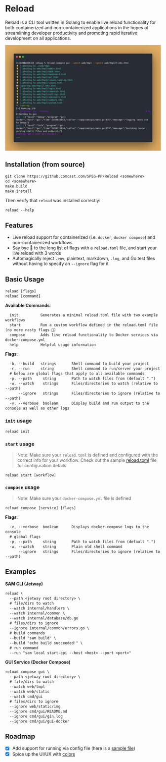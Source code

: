# Reload
Reload is a CLI tool written in Golang to enable live reload functionality for both containerized and non-containerized applications in the hopes of streamlining developer productivity and promoting rapid iterative development on all applications.

<img 
  style="margin:auto;" 
  src="docs/reload.png"
/>

## Installation (from source)
```shell
git clone https://github.comcast.com/SPEG-PP/Reload <somewhere>
cd <somewhere>
make build
make install
```

Then verify that `reload` was installed correctly:

```shell
reload --help
```

## Features
- Live reload support for containerized (i.e. `docker`, `docker compose`) and non-containerized workflows
- Say bye 👋 to the long list of flags with a `reload.toml` file, and start your live reload with 3 words
- Automagically reject `.env`, plaintext, markdown, `.log`, and Go test files without having to specify an `--ignore` flag for it

## Basic Usage

```shell
reload [flags]
reload [command]
```

**Available Commands**:
```shell
  init          Generates a minimal reload.toml file with two example workflows
  start         Run a custom workflow defined in the reload.toml file (no more nasty flags 🤮)
  compose       Adds live reload functionality to Docker services via docker-compose.yml
  help          Helpful usage information
```

**Flags**:
```shell
  -b, --build   strings       Shell command to build your project
  -r, --run     string        Shell command to run/server your project
  # below are global flags that apply to all available commands
  -p, --path     string       Path to watch files from (default ".")
  -w, --watch    strings      Files/directories to watch (relative to --path) 
      --ignore   strings      Files/directories to ignore (relative to --path)
  -v, --verbose  boolean      Display build and run output to the console as well as other logs
```

### `init` usage

```shell
reload init
```

### `start` usage
> Note: Make sure your `reload.toml` is defined and configured with the correct info for your workflow. 
> Check out the sample [reload.toml](reload.toml) file for configuration details

```shell
reload start [workflow]
```

### `compose` usage
> Note: Make sure your `docker-compose.yml` file is defined

```shell
reload compose [service] [flags]
```

**Flags**:
```shell
  -v, --verbose  boolean      Displays docker-compose logs to the console 
  # global flags
  -p, --path     string       Path to watch files from (default ".")
  -w, --watch    string       Plain old shell command
      --ignore   strings      Files/directories to ignore (relative to --path)
```

## Examples

**SAM CLI (Jetway)**
```shell
reload \ 
  --path <jetway root directory> \
  # file/dirs to watch
  --watch internal/handlers \
  --watch internal/common \
  --watch internal/database/db.go
  # files/dirs to ignore
  --ignore internal/common/errors.go \
  # build commands 
  --build "sam build" \
  --build "echo build succeeded!" \
  # run command
  --run "sam local start-api --host <host> --port <port>"
```

**GUI Service (Docker Compose)**
```shell
reload compose gui \ 
  --path <jetway root directory> \
  # file/dirs to watch
  --watch web/tmpl
  --watch web/static
  --watch cmd/gui
  # files/dirs to ignore
  --ignore web/static/img
  --ignore cmd/gui/README.md
  --ignore cmd/gui/gin.log
  --ignore cmd/gui/gui-docker
```

## Roadmap
- [x] Add support for running via config file (here is a [sample file](reload.toml))
- [x] Spice up the UI/UX with [colors](https://github.com/fatih/color)
